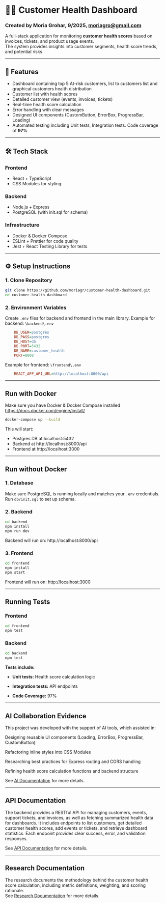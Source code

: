# 🧑‍💻 Customer Health Dashboard
### Created by Moria Grohar, 9/2025, moriagro@gmail.com
A full-stack application for monitoring **customer health scores** based on invoices, tickets, and product usage events.  
The system provides insights into customer segments, health score trends, and potential risks.  

---

## 🚀 Features
- Dashboard containing top 5 At-risk customers, list to customers list and graphical customers health distribution
- Customer list with health scores
- Detailed customer view (events, invoices, tickets)
- Real-time health score calculation
- Error handling with clear messages
- Designed UI components (CustomButton, ErrorBox, ProgressBar, Loading)
- Automated testing including Unit tests, Integration tests. Code coverage of **97%** 

---

## 🛠️ Tech Stack
### Frontend
- React + TypeScript
- CSS Modules for styling

### Backend
- Node.js + Express
- PostgreSQL (with init.sql for schema)

### Infrastructure
- Docker & Docker Compose
- ESLint + Prettier for code quality
- Jest + React Testing Library for tests

---

## ⚙️ Setup Instructions

### 1. Clone Repository
```bash
git clone https://github.com/moriagr/customer-health-dashboard.git
cd customer-health-dashboard
```

### 2. Environment Variables

Create `.env` files for backend and frontend in the main library. 
Example for backend:
`\backend\.env`
```ini
    DB_USER=postgres
    DB_PASS=postgres
    DB_HOST=db
    DB_PORT=5432
    DB_NAME=customer_health
    PORT=8000
```
Example for frontend:
`\frontend\.env`

```ini
    REACT_APP_API_URL=http://localhost:8000/api

```
---
## Run with Docker

Make sure you have Docker & Docker Compose installed https://docs.docker.com/engine/install/

```bash
docker-compose up --build
```

This will start:

- Postgres DB at localhost:5432
- Backend at http://localhost:8000/api
- Frontend at http://localhost:3000
---
## Run without Docker

### 1. Database

Make sure PostgreSQL is running locally and matches your `.env` credentials. Run `db/init.sql` to set up schema.

### 2. Backend
```bash
cd backend
npm install
npm run dev
```

Backend will run on: http://localhost:8000/api

### 3. Frontend
```bash
cd frontend
npm install
npm start
```

Frontend will run on: http://localhost:3000

---
## Running Tests

### Frontend
```bash
cd frontend
npm test
```

### Backend
```bash
cd backend
npm test
```

**Tests include:**

* **Unit tests:** Health score calculation logic 

* **Integration tests:** API endpoints

* **Code Coverage:** 97%

---
## AI Collaboration Evidence

This project was developed with the support of AI tools, which assisted in:

Designing reusable UI components (Loading, ErrorBox, ProgressBar, CustomButton)

Refactoring inline styles into CSS Modules

Researching best practices for Express routing and CORS handling

Refining health score calculation functions and backend structure

See [AI Documentation](./documentation/AI_README.md) for more details.

---
## API Documentation

The backend provides a RESTful API for managing customers, events, support tickets, and invoices, as well as fetching summarized health data for dashboards. It includes endpoints to list customers, get detailed customer health scores, add events or tickets, and retrieve dashboard statistics. Each endpoint provides clear success, error, and validation responses. 

See [API Documentation](./documentation/API_README.md) for more details.

---
## Research Documentation

The research documents the methodology behind the customer health score calculation, including metric definitions, weighting, and scoring rationale.  
See [Research Documentation](./documentation/Research_README.md) for more details.